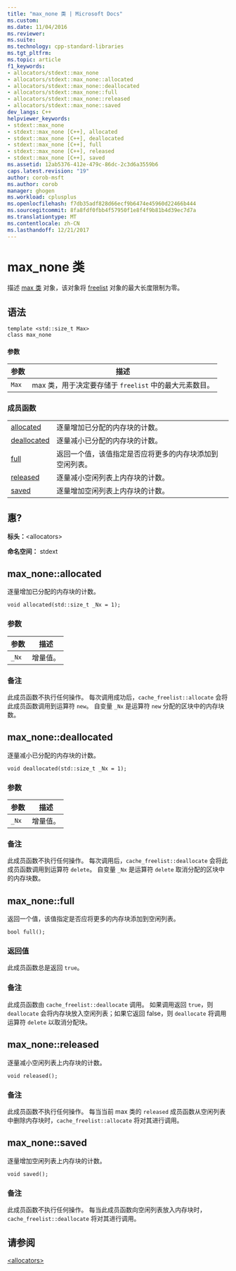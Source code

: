```yaml
---
title: "max_none 类 | Microsoft Docs"
ms.custom: 
ms.date: 11/04/2016
ms.reviewer: 
ms.suite: 
ms.technology: cpp-standard-libraries
ms.tgt_pltfrm: 
ms.topic: article
f1_keywords:
- allocators/stdext::max_none
- allocators/stdext::max_none::allocated
- allocators/stdext::max_none::deallocated
- allocators/stdext::max_none::full
- allocators/stdext::max_none::released
- allocators/stdext::max_none::saved
dev_langs: C++
helpviewer_keywords:
- stdext::max_none
- stdext::max_none [C++], allocated
- stdext::max_none [C++], deallocated
- stdext::max_none [C++], full
- stdext::max_none [C++], released
- stdext::max_none [C++], saved
ms.assetid: 12ab5376-412e-479c-86dc-2c3d6a3559b6
caps.latest.revision: "19"
author: corob-msft
ms.author: corob
manager: ghogen
ms.workload: cplusplus
ms.openlocfilehash: f7db35adf828d66ecf9b6474e45960d22466b444
ms.sourcegitcommit: 8fa8fdf0fbb4f57950f1e8f4f9b81b4d39ec7d7a
ms.translationtype: MT
ms.contentlocale: zh-CN
ms.lasthandoff: 12/21/2017
---
```

# <a name="maxnone-class"></a>max_none 类
描述 [max 类](../standard-library/allocators-header.md) 对象，该对象将 [freelist](../standard-library/freelist-class.md) 对象的最大长度限制为零。  
  
## <a name="syntax"></a>语法  
  
```
template <std::size_t Max>  
class max_none
```  
  
#### <a name="parameters"></a>参数  
  
|参数|描述|  
|---------------|-----------------|  
|`Max`|max 类，用于决定要存储于 `freelist` 中的最大元素数目。|  
  
### <a name="member-functions"></a>成员函数  
  
|||  
|-|-|  
|[allocated](#allocated)|逐量增加已分配的内存块的计数。|  
|[deallocated](#deallocated)|逐量减小已分配的内存块的计数。|  
|[full](#full)|返回一个值，该值指定是否应将更多的内存块添加到空闲列表。|  
|[released](#released)|逐量减小空闲列表上内存块的计数。|  
|[saved](#saved)|逐量增加空闲列表上内存块的计数。|  
  
## <a name="requirements"></a>惠?  
 **标头：**\<allocators>  
  
 **命名空间：** stdext  
  
##  <a name="allocated"></a>max_none::allocated  
 逐量增加已分配的内存块的计数。  
  
```
void allocated(std::size_t _Nx = 1);
```  
  
### <a name="parameters"></a>参数  
  
|参数|描述|  
|---------------|-----------------|  
|`_Nx`|增量值。|  
  
### <a name="remarks"></a>备注  
 此成员函数不执行任何操作。 每次调用成功后，`cache_freelist::allocate` 会将此成员函数调用到运算符 `new`。 自变量 `_Nx` 是运算符 `new` 分配的区块中的内存块数。  
  
##  <a name="deallocated"></a>max_none::deallocated  
 逐量减小已分配的内存块的计数。  
  
```
void deallocated(std::size_t _Nx = 1);
```  
  
### <a name="parameters"></a>参数  
  
|参数|描述|  
|---------------|-----------------|  
|`_Nx`|增量值。|  
  
### <a name="remarks"></a>备注  
 此成员函数不执行任何操作。 每次调用后，`cache_freelist::deallocate` 会将此成员函数调用到运算符 `delete`。 自变量 `_Nx` 是运算符 `delete` 取消分配的区块中的内存块数。  
  
##  <a name="full"></a>max_none::full  
 返回一个值，该值指定是否应将更多的内存块添加到空闲列表。  
  
```
bool full();
```  
  
### <a name="return-value"></a>返回值  
 此成员函数总是返回 `true`。  
  
### <a name="remarks"></a>备注  
 此成员函数由 `cache_freelist::deallocate` 调用。 如果调用返回 `true`，则 `deallocate` 会将内存块放入空闲列表；如果它返回 false，则 `deallocate` 将调用运算符 `delete` 以取消分配块。  
  
##  <a name="released"></a>max_none::released  
 逐量减小空闲列表上内存块的计数。  
  
```
void released();
```  
  
### <a name="remarks"></a>备注  
 此成员函数不执行任何操作。 每当当前 max 类的 `released` 成员函数从空闲列表中删除内存块时，`cache_freelist::allocate` 将对其进行调用。  
  
##  <a name="saved"></a>max_none::saved  
 逐量增加空闲列表上内存块的计数。  
  
```
void saved();
```  
  
### <a name="remarks"></a>备注  
 此成员函数不执行任何操作。 每当此成员函数向空闲列表放入内存块时，`cache_freelist::deallocate` 将对其进行调用。  
  
## <a name="see-also"></a>请参阅  
 [\<allocators>](../standard-library/allocators-header.md)



